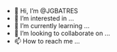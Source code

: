 - 👋 Hi, I’m @JGBATRES
- 👀 I’m interested in ...
- 🌱 I’m currently learning ...
- 💞️ I’m looking to collaborate on ...
- 📫 How to reach me ...

<!---
JGBATRES/JGBATRES is a ✨ special ✨ repository because its `README.md` (this file) appears on your GitHub profile.
You can click the Preview link to take a look at your changes.
--->
